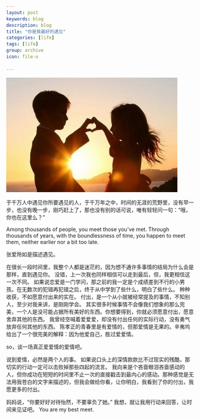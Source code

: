 ```yaml
---
layout: post
keywords: blog
description: blog
title: "你是我最好的遇见"
categories: [life]
tags: [life]
group: archive
icon: file-o

---
```


![image](/assets/images/2013-04-23-bestmeet.jpg)

于千万人中遇见你所要遇见的人，于千万年之中，时间的无涯的荒野里，没有早一步，也没有晚一步，刚巧赶上了，那也没有别的话可说，唯有轻轻问一句：“哦，你也在这里么？”

Among thousands of people, you meet those you’ve met. Through thousands of years, with the boundlessness of time, you happen to meet them, neither earlier nor a bit too late.


张爱玲如是描述遇见。

在很长一段时间里，我整个人都是迷茫的，因为想不通许多事情的结局为什么会是那样，直到遇见你。 没错，上一次我也同样相信可以走到最后，但，我更相信这一次不同。 如果说恋爱是一门学问，那之前的我一定是个成绩差到不行的小男孩。在无数次的犯错再犯错之后，终于从中学到了些什么，明白了些什么。 种种收获，不如愿意付出来的实在。 付出，是一个从小就被经常提及的事情，不知别人，至少对我来讲，是刚刚学会。 其实很多时候事情不会像我们想象的那么完美，一个人是没可能占据所有美好的东西。你想要得到，你就必须愿意付出，愿意舍弃其他的东西。 我曾经空喊着爱爱爱，却没有付出任何的实际行动，没有勇气放弃任何其他的东西。 陈孝正的青春里是有爱情的，但那爱情是无果的。辛夷坞给出了一个很完美的解释：因为他爱自己，胜过爱爱情。

so，谈一场真正爱爱情的爱情吧。

说到爱情，必然是两个人的事。 如果说口头上的深情款款比不过现实的残酷，那切实的行动一定可以击败掉那些四起的流言。 我向来是个吝啬眼泪吝啬感动的人，但你成功在短短的时间里不止一次的直接戳击到最内心的感动。那种感觉是无法用我苍白的文字来描述的，但我会做给你看，让你明白，我看到了你的付出，我愿更多的付出。

妈妈说，“你要好好对待怡然，不要辜负了她。” 我想，就让我用行动来回答，让时间来见证吧。 You are my best meet.